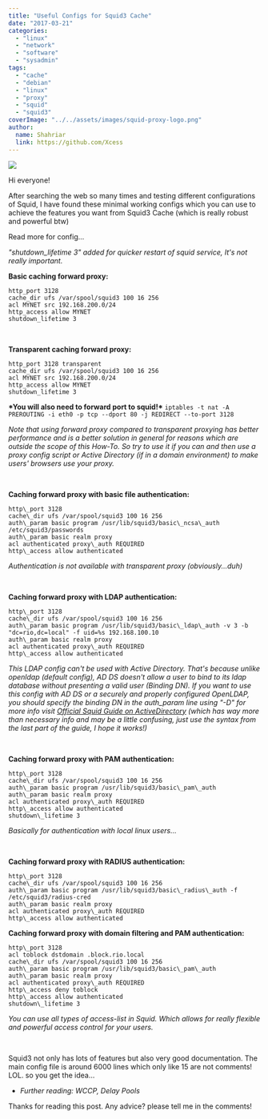 ```yaml
---
title: "Useful Configs for Squid3 Cache"
date: "2017-03-21"
categories: 
  - "linux"
  - "network"
  - "software"
  - "sysadmin"
tags: 
  - "cache"
  - "debian"
  - "linux"
  - "proxy"
  - "squid"
  - "squid3"
coverImage: "../../assets/images/squid-proxy-logo.png"
author:
  name: Shahriar
  link: https://github.com/Xcess
---
```


![](../../assets/images/squid-proxy-logo.png)

Hi everyone!

After searching the web so many times and testing different configurations of Squid, I have found these minimal working configs which you can use to achieve the features you want from Squid3 Cache (which is really robust and powerful btw)

Read more for config...

_"shutdown\_lifetime 3" added for quicker restart of squid service, It's not really important._

**Basic caching forward proxy:**

```
http_port 3128
cache_dir ufs /var/spool/squid3 100 16 256
acl MYNET src 192.168.200.0/24
http_access allow MYNET
shutdown_lifetime 3
```

 

**Transparent caching forward proxy:**

```
http_port 3128 transparent
cache_dir ufs /var/spool/squid3 100 16 256
acl MYNET src 192.168.200.0/24
http_access allow MYNET
shutdown_lifetime 3
```

**\*You will also need to forward port to squid!\*** `iptables -t nat -A PREROUTING -i eth0 -p tcp --dport 80 -j REDIRECT --to-port 3128`

_Note that using forward proxy compared to transparent proxying has better performance and is a better solution in general for reasons which are outside the scope of this How-To. So try to use it if you can and then use a proxy config script or Active Directory (if in a domain environment) to make users' browsers use your proxy._

 

**Caching forward proxy with basic file authentication:**

```
http\_port 3128
cache\_dir ufs /var/spool/squid3 100 16 256
auth\_param basic program /usr/lib/squid3/basic\_ncsa\_auth
/etc/squid3/passwords
auth\_param basic realm proxy
acl authenticated proxy\_auth REQUIRED
http\_access allow authenticated
```

_Authentication is not available with transparent proxy (obviously...duh)_

 

**Caching forward proxy with LDAP authentication:**

```
http\_port 3128
cache\_dir ufs /var/spool/squid3 100 16 256
auth\_param basic program /usr/lib/squid3/basic\_ldap\_auth -v 3 -b
"dc=rio,dc=local" -f uid=%s 192.168.100.10
auth\_param basic realm proxy
acl authenticated proxy\_auth REQUIRED
http\_access allow authenticated
```

_This LDAP config can't be used with Active Directory. That's because unlike openldap (default config), AD DS doesn't allow a user to bind to its ldap database without presenting a valid user (Binding DN). If you want to use this config with AD DS or a securely and properly configured OpenLDAP, you should specify the binding DN in the auth\_param line using "-D" for more info visit [Official Squid Guide on ActiveDirectory](http://wiki.squid-cache.org/ConfigExamples/Authenticate/WindowsActiveDirectory) (which has way more than necessary info and may be a little confusing, just use the syntax from the last part of the guide, I hope it works!)_

 

**Caching forward proxy with PAM authentication:**

```
http\_port 3128
cache\_dir ufs /var/spool/squid3 100 16 256
auth\_param basic program /usr/lib/squid3/basic\_pam\_auth
auth\_param basic realm proxy
acl authenticated proxy\_auth REQUIRED
http\_access allow authenticated
shutdown\_lifetime 3
```

_Basically for authentication with local linux users..._

 

**Caching forward proxy with RADIUS authentication:**

```
http\_port 3128
cache\_dir ufs /var/spool/squid3 100 16 256
auth\_param basic program /usr/lib/squid3/basic\_radius\_auth -f
/etc/squid3/radius-cred
auth\_param basic realm proxy
acl authenticated proxy\_auth REQUIRED
http\_access allow authenticated
```

**Caching forward proxy with domain filtering and PAM authentication:**

```
http\_port 3128
acl toblock dstdomain .block.rio.local
cache\_dir ufs /var/spool/squid3 100 16 256
auth\_param basic program /usr/lib/squid3/basic\_pam\_auth
auth\_param basic realm proxy
acl authenticated proxy\_auth REQUIRED
http\_access deny toblock
http\_access allow authenticated
shutdown\_lifetime 3
```

_You can use all types of access-list in Squid. Which allows for really flexible and powerful access control for your users._

 

Squid3 not only has lots of features but also very good documentation. The main config file is around 6000 lines which only like 15 are not comments! LOL. so you get the idea...

- _Further reading: WCCP, Delay Pools_

Thanks for reading this post. Any advice? please tell me in the comments!
